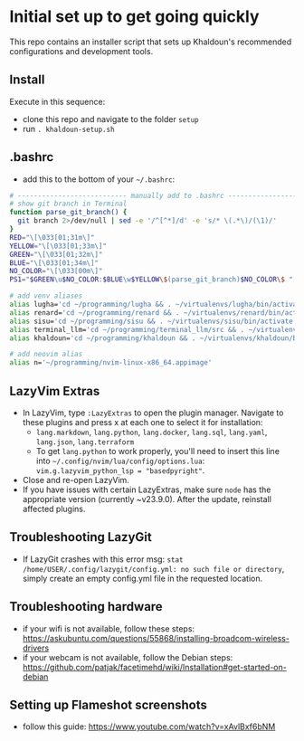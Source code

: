 # Initial set up to get going quickly

This repo contains an installer script that sets up Khaldoun's
recommended configurations and development tools.

## Install

Execute in this sequence:

- clone this repo and navigate to the folder `setup`
- run `. khaldoun-setup.sh`

## .bashrc

- add this to the bottom of your `~/.bashrc`:

```bash
# --------------------------- manually add to .bashrc --------------------------------
# show git branch in Terminal
function parse_git_branch() {
  git branch 2>/dev/null | sed -e '/^[^*]/d' -e 's/* \(.*\)/(\1)/'
}
RED="\[\033[01;31m\]"
YELLOW="\[\033[01;33m\]"
GREEN="\[\033[01;32m\]"
BLUE="\[\033[01;34m\]"
NO_COLOR="\[\033[00m\]"
PS1="$GREEN\u$NO_COLOR:$BLUE\w$YELLOW\$(parse_git_branch)$NO_COLOR\$ "

# add venv aliases
alias lugha='cd ~/programming/lugha && . ~/virtualenvs/lugha/bin/activate'
alias renard='cd ~/programming/renard && . ~/virtualenvs/renard/bin/activate'
alias sisu='cd ~/programming/sisu && . ~/virtualenvs/sisu/bin/activate'
alias terminal_llm='cd ~/programming/terminal_llm/src && . ~/virtualenvs/terminal_llm/bin/activate && python chat.py'
alias khaldoun='cd ~/programming/khaldoun && . ~/virtualenvs/khaldoun/bin/activate'

# add neovim alias
alias n='~/programming/nvim-linux-x86_64.appimage'
```

## LazyVim Extras

- In LazyVim, type `:LazyExtras` to open the plugin manager.
  Navigate to these plugins and press x at each one to select it for installation:
  - `lang.markdown`, `lang.python`, `lang.docker`,
    `lang.sql`, `lang.yaml`, `lang.json`, `lang.terraform`  
  - To get `lang.python` to work properly, you'll need to insert this line
    into `~/.config/nvim/lua/config/options.lua`: `vim.g.lazyvim_python_lsp = "basedpyright"`.
- Close and re-open LazyVim.
- If you have issues with certain LazyExtras,
  make sure `node` has the appropriate version
  (currently ~v23.9.0). After the update, reinstall
  affected plugins.

## Troubleshooting LazyGit

- If LazyGit crashes with this error msg:
  `stat /home/USER/.config/lazygit/config.yml: no such file or directory`,
  simply create an empty config.yml file in the requested location.

## Troubleshooting hardware

- if your wifi is not available, follow these steps:
  <https://askubuntu.com/questions/55868/installing-broadcom-wireless-drivers>
- if your webcam is not available, follow the Debian steps:
  <https://github.com/patjak/facetimehd/wiki/Installation#get-started-on-debian>

## Setting up Flameshot screenshots

- follow this guide: <https://www.youtube.com/watch?v=xAvlBxf6bNM>

